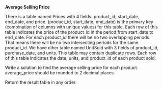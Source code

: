 **Average Selling Price**


There is a table named Prices with 4 fields. product_id, start_date, end_date, and price. (product_id, start_date, end_date) is the primary key (combination of columns with unique values) for this table.
Each row of this table indicates the price of the product_id in the period from start_date to end_date.
For each product_id there will be no two overlapping periods. That means there will be no two intersecting periods for the same product_id.
We have other table named UnitSold with 3 fields of product_id, purchase_date, and units.
This table may contain duplicate rows.
Each row of this table indicates the date, units, and product_id of each product sold. 
 

Write a solution to find the average selling price for each product. average_price should be rounded to 2 decimal places.

Return the result table in any order.
